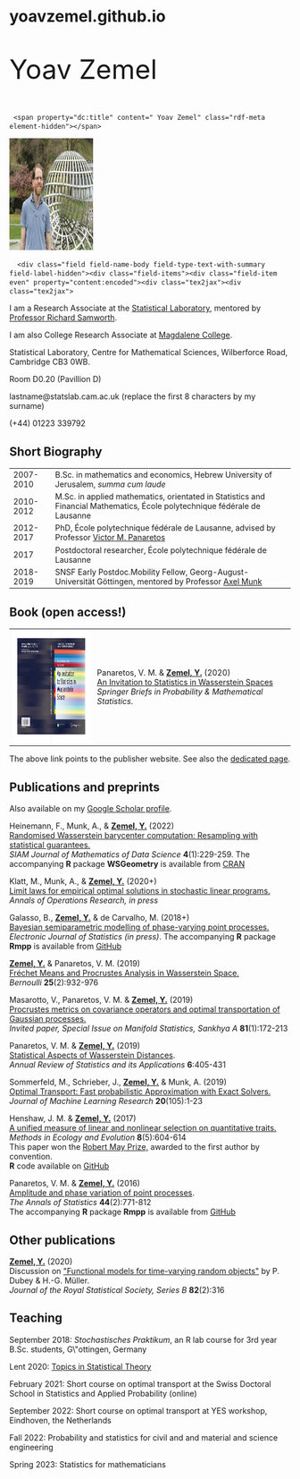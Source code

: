 # yoavzemel.github.io

  <html>    
      <head>      
<title>Yoav Zemel</title>
      </head>    
      <body>      
         <p style="font-size:48px;">Yoav Zemel</p>    

     <span property="dc:title" content=" Yoav Zemel" class="rdf-meta element-hidden"></span>
  <div class="field field-name-field-portrait field-type-image field-label-hidden"><div class="field-items"><div class="field-item even"><img typeof="foaf:Image" class="campl-scale-with-grid" src="oberwolfach.jpg" width="150" height="200" /></div></div></div>
      <div class="content campl-content-container">
      
      <div class="field field-name-body field-type-text-with-summary field-label-hidden"><div class="field-items"><div class="field-item even" property="content:encoded"><div class="tex2jax"><div class="tex2jax">
<p>I am a Research Associate at the <font><a class="link-extern" href="http://www.statslab.cam.ac.uk/" rel="noreferrer noopener" target="_blank">Statistical Laboratory</a></font>, mentored by <font><a class="link-extern" href="http://www.statslab.cam.ac.uk/~rjs57/" rel="noreferrer noopener" target="_blank">Professor Richard Samworth</a></font>.</p>
<p>I am also College Research Associate at <font><a class="link-extern" href="http://www.magd.cam.ac.uk" rel="noreferrer noopener" target="_blank">Magdalene College</a></font>.</p>
<p><font>Statistical Laboratory, Centre for Mathematical Sciences</font><font>, Wilberforce Road</font><font>, Cambridge CB3 0WB.</font></p>
<p>Room D0.20 (Pavillion D)</p>
<p>lastname@statslab.cam.ac.uk (replace the first 8 characters by my surname)</p>
<p>(+44) 01223 339792</p>

<h2>Short Biography</h2>
<table class="content table">
  <tbody><tr><td class="special"><font>2007-2010</font></td>
<td class="special"><font>B.Sc. in mathematics and economics, Hebrew University of Jerusalem, <em>summa cum laude</em></font></td>
</tr><tr><td class="special"><font>2010-2012</font></td>
<td class="special"><font>M.Sc. in applied mathematics, orientated in Statistics and Financial Mathematics, École polytechnique fédérale de Lausanne</font></td>
</tr><tr><td class="special"><font>2012-2017</font></td>
<td class="special"><font>PhD, École polytechnique fédérale de Lausanne, advised by Professor <a class="link-extern" href="http://smat-files.epfl.ch/victor/" rel="noreferrer noopener" target="_blank">Victor M. Panaretos</a></font></td>
</tr><tr><td class="special"><font>2017</font></td>
<td class="special"><font>Postdoctoral researcher, École polytechnique fédérale de Lausanne</font></td>
</tr><tr><td class="special"><font>2018-2019</font></td>
<td class="special"><font>SNSF Early Postdoc.Mobility Fellow, Georg-August-Universität Göttingen, mentored by Professor <a class="link-extern" href="http://www.stochastik.math.uni-goettingen.de/index.php?language=en&amp;id=munk" rel="noreferrer noopener" target="_blank">Axel Munk</a></font></td>
</tr></tbody></table>

<h2><font>Book (open access!)</font></h2>
<table><tr>
<td><img typeof="foaf:Image" class="campl-scale-with-grid" src="isw/cover.png" width="150" height="200" /></td>
<td><p><font>Panaretos, V. M. &amp; <u><strong>Zemel, Y.</strong></u> (2020)<br />
<font><a class="link-extern" href="https://www.springer.com/gp/book/9783030384371" rel="noreferrer noopener" target="_blank">An Invitation to Statistics in Wasserstein Spaces</a></font><br /><em>Springer Briefs in Probability &amp; Mathematical Statistics</em>.</font></p></td>
</tr></table>
The above link points to the publisher website.  See also the <a href = "isw/isw.html">dedicated page</a>.
<h2> </h2>
<h2><font>Publications and preprints</font></h2>
Also available on my <a href="https://scholar.google.com/citations?user=0NyTBEYAAAAJ&hl=de&oi=ao">Google Scholar profile</a>.
<p><font>
  Heinemann, F., Munk, A., &amp; <u><strong>Zemel, Y.</strong></u> (2022)<br />
  <a class="link-extern" href="https://doi.org/10.1137/20M1385263" rel="noreferrer noopener" target="_blank">Randomised Wasserstein barycenter computation: Resampling with statistical guarantees.</a><br /><em>SIAM Journal of Mathematics of Data Science</em> <strong>4</strong>(1):229-259.  The accompanying <b>R</b> package <b>WSGeometry</b> is available from <a class="link-extern" href="https://CRAN.R-project.org/package=WSGeometry" rel="noreferrer noopener" target="_blank">CRAN</a>
  </font></p>
<p><font>
  Klatt, M., Munk, A., &amp; <u><strong>Zemel, Y.</strong></u> (2020+)<br />
  <a class="link-extern" href="https://arxiv.org/abs/2007.13473" rel="noreferrer noopener" target="_blank">Limit laws for empirical optimal solutions in stochastic linear programs.</a><br /><em>Annals of Operations Research, in press</em>
  </font></p>
<p><font>
  Galasso, B., <u><strong>Zemel, Y.</strong></u> &amp; de Carvalho, M. (2018+)<br />
  <a class="link-extern" href="https://arxiv.org/abs/1812.09607" rel="noreferrer noopener" target="_blank">Bayesian semiparametric modelling of phase-varying point processes.</a><br /><em>Electronic Journal of Statistics (in press)</em>. The accompanying <b>R</b> package <b>Rmpp</b> is available from <a class="link-extern" href="https://github.com/bgalasso/Rmpp" rel="noreferrer noopener" target="_blank">GitHub</a>
  </font></p>
<p> </p>

<p><u><strong>Zemel, Y.</strong></u>  &amp; Panaretos, V. M. (2019)<br /><a class="link-extern" href="https://projecteuclid.org/euclid.bj/1551862840" rel="noreferrer noopener" target="_blank">Fréchet Means and Procrustes Analysis in Wasserstein Space.</a><br /><em>Bernoulli</em> <strong>25</strong>(2):932-976</p>
<p>
  Masarotto, V., Panaretos, V. M. &amp; <u><strong>Zemel, Y.</strong></u> (2019)<br />
  <a class="link-extern" href="https://link.springer.com/article/10.1007%2Fs13171-018-0130-1" rel="noreferrer noopener" target="_blank">Procrustes metrics on covariance operators and optimal transportation of Gaussian processes.</a><br />
  <em>Invited paper, Special Issue on Manifold Statistics, Sankhya A </em><strong>81</strong>(1):172-213
  </p>
<p>
  Panaretos, V. M. &amp; <u><strong>Zemel, Y.</strong></u> (2019)<br />
  <a class="link-extern" href="https://www.annualreviews.org/doi/abs/10.1146/annurev-statistics-030718-104938?journalCode=statistics" rel="noreferrer noopener" target="_blank">Statistical Aspects of Wasserstein Distances</a>.<br />
<em>Annual Review of Statistics and its Applications</em> <strong>6</strong>:405-431</p>
<p>Sommerfeld, M., Schrieber, J., <u><strong>Zemel, Y.</strong></u> &amp; Munk, A. (2019)<br />
<a class="link-extern" href="http://www.jmlr.org/papers/v20/18-079.html" rel="noreferrer noopener" target="_blank">Optimal Transport:  Fast probabilistic Approximation with Exact Solvers.</a><br />
<em>Journal of Machine Learning Research </em><strong>20</strong>(105):1-23
</p>
<p>
  Henshaw, J. M. &amp; <u><strong>Zemel, Y.</strong></u> (2017)<br />
  <a class="link-extern" href="http://onlinelibrary.wiley.com/doi/10.1111/2041-210X.12685/full" rel="noreferrer noopener" target="_blank">A unified measure of linear and nonlinear selection on quantitative traits.</a><br />
  <em>Methods in Ecology and Evolution</em> <strong>8</strong>(5):604-614<br />
This paper won the <a class="link-extern" href="https://www.britishecologicalsociety.org/publications/best-paper-by-an-early-career-researcher/robert-may-prize/" rel="noreferrer noopener" target="_blank">Robert May Prize,</a> awarded to the first author by convention.<br />
<b>R</b> code available on <a class="link-extern" href="https://github.com/jjono/DSD" rel="noreferrer noopener" target="_blank">GitHub</a></p>
<p>
  Panaretos, V. M. &amp; <u><strong>Zemel, Y.</strong></u> (2016)<br />
<a class="link-extern" href="http://projecteuclid.org/euclid.aos/1458245735" rel="noreferrer noopener" target="_blank">Amplitude and phase variation of point processes</a>.<br />
<em>The Annals of Statistics</em> <strong>44</strong>(2):771-812<br />
The accompanying <b>R</b> package <b>Rmpp</b> is available from <a class="link-extern" href="https://github.com/bgalasso/Rmpp" rel="noreferrer noopener" target="_blank">GitHub</a> 
</p>

<h2><font>Other publications</font></h2>
<p>
  <strong><u>Zemel, Y.</u></strong> (2020)<br />
Discussion on <a class="link-extern" href="https://rss.onlinelibrary.wiley.com/doi/10.1111/rssb.12337">"Functional models for time-varying random objects"</a> by P. Dubey &amp; H.-G. M&uuml;ller.<br />
  <em>Journal of the Royal Statistical Society, Series B</em> <strong>82</strong>(2):316  </p>
<p> </p>
<h2><font><a name="t">Teaching</a></font></h2>
        <p> September 2018: <em>Stochastisches Praktikum</em>, an R lab course for 3rd year B.Sc. students, G\"ottingen, Germany</p>
<p> Lent 2020: <a href="tst/tst.html" rel="noreferrer noopener" target="_blank">Topics in Statistical Theory</a></p>
<p> February 2021: Short course on optimal transport at the Swiss Doctoral School in Statistics and Applied Probability (online)</p>
<p> September 2022: Short course on optimal transport at YES workshop, Eindhoven, the Netherlands</p>
<p> Fall 2022: Probability and statistics for civil and and material and science engineering</p>
        <p> Spring 2023: Statistics for mathematicians</p>
</div></div></div></div>    </div></div>
      </body>
</html>
